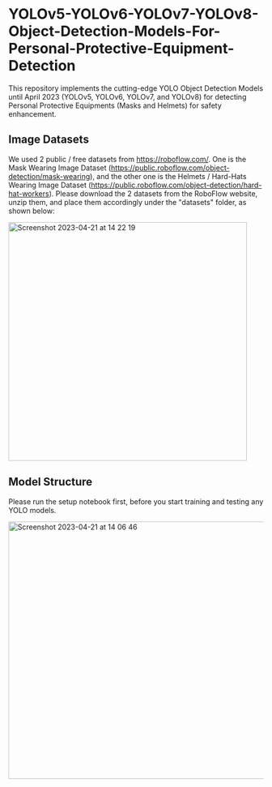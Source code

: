 # YOLOv5-YOLOv6-YOLOv7-YOLOv8-Object-Detection-Models-For-Personal-Protective-Equipment-Detection
This repository implements the cutting-edge YOLO Object Detection Models until April 2023 (YOLOv5, YOLOv6, YOLOv7, and YOLOv8) for detecting Personal Protective Equipments (Masks and Helmets) for safety enhancement.

## Image Datasets
We used 2 public / free datasets from https://roboflow.com/. One is the Mask Wearing Image Dataset (https://public.roboflow.com/object-detection/mask-wearing), and the other one is the Helmets / Hard-Hats Wearing Image Dataset (https://public.roboflow.com/object-detection/hard-hat-workers). Please download the 2 datasets from the RoboFlow website, unzip them, and place them accordingly under the "datasets" folder, as shown below:

<img width="471" alt="Screenshot 2023-04-21 at 14 22 19" src="https://user-images.githubusercontent.com/97652535/233557166-5ad02c2f-eeca-4091-91a6-1831b01d2f7f.png">

## Model Structure
Please run the setup notebook first, before you start training and testing any YOLO models.

<img width="508" alt="Screenshot 2023-04-21 at 14 06 46" src="https://user-images.githubusercontent.com/97652535/233553566-143afa31-a1da-47fa-92a3-36a71ebe1def.png">
